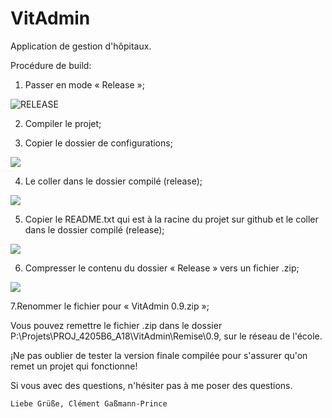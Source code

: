 # VitAdmin
Application de gestion d'hôpitaux.


Procédure de build:
  1. Passer en mode « Release »;
  
  ![RELEASE](https://github.com/TartPanther47/VitAdmin/blob/master/Documentation/Proc%C3%A9dure%20build/VS%20release%20mode.png)
  
  2. Compiler le projet;
  
  3. Copier le dossier de configurations;
  
  ![](https://github.com/TartPanther47/VitAdmin/blob/master/Documentation/Proc%C3%A9dure%20build/Copier%20dossier%20configuration.png)
  
  4. Le coller dans le dossier compilé (release);
  
  ![](https://github.com/TartPanther47/VitAdmin/blob/master/Documentation/Proc%C3%A9dure%20build/Coller%20dossier%20configuration.png)
  
  5. Copier le README.txt qui est à la racine du projet sur github et le coller dans le dossier compilé (release);
  
  ![](https://github.com/TartPanther47/VitAdmin/blob/master/Documentation/Proc%C3%A9dure%20build/Fichier%20README.PNG)
  
  6. Compresser le contenu du dossier « Release » vers un fichier .zip;
  
  ![](https://github.com/TartPanther47/VitAdmin/blob/master/Documentation/Proc%C3%A9dure%20build/Compresser%20en%20.zip.png)
  
  7.Renommer le fichier pour « VitAdmin 0.9.zip »;
  
  Vous pouvez remettre le fichier .zip dans le dossier P:\Projets\PROJ_4205B6_A18\VitAdmin\Remise\0.9, sur le réseau de l'école.
  
  ¡Ne pas oublier de tester la version finale compilée pour s'assurer qu'on remet un projet qui fonctionne!
  
  Si vous avec des questions, n'hésiter pas à me poser des questions.
  
    Liebe Grüße, Clément Gaßmann-Prince
